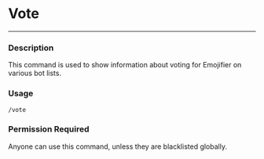 # Vote
---
### Description
This command is used to show information about voting for Emojifier on various bot lists.
### Usage
```
/vote
```
### Permission Required
Anyone can use this command, unless they are blacklisted globally.

